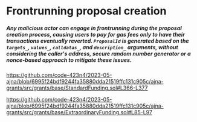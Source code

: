 # Frontrunning proposal creation

##### Any malicious actor can engage in frontrunning during the proposal creation process, causing users to pay for gas fees only to have their transactions eventually reverted. `ProposalId` is generated based on the  `targets_`, `values_`, `calldatas_`, and `description_` arguments, without considering the caller's address, secure random number generator or a nonce-based approach to mitigate these issues.

https://github.com/code-423n4/2023-05-ajna/blob/6995f24bdf9244fa35880dda21519ffc131c905c/ajna-grants/src/grants/base/StandardFunding.sol#L366-L377

https://github.com/code-423n4/2023-05-ajna/blob/6995f24bdf9244fa35880dda21519ffc131c905c/ajna-grants/src/grants/base/ExtraordinaryFunding.sol#L85-L97


